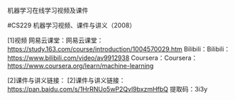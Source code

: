 机器学习在线学习视频及课件


#CS229 机器学习视频、课件与讲义（2008）

[1]视频
网易云课堂：网易云课堂：https://study.163.com/course/introduction/1004570029.htm
Bilibili：Bilibili：https://www.bilibili.com/video/av9912938
Coursera：Coursera：https://www.coursera.org/learn/machine-learning

[2]课件与讲义链接：
[2]课件与讲义链接：https://pan.baidu.com/s/1HrRNUo5wP2Qvl9bxzmHfbQ  提取码：3i3y





